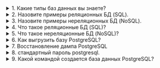 <details>
<summary>
1. Какие типы баз данных вы знаете?
</summary>
Реляционные (SQL)
Нереляционные (NoSQL)
</details>
<details>
<summary>
2. Назовите примеры реляционных БД (SQL).
</summary>
MySQL
Oracle DB
PostgreSQL
MariaDB
</details>
<details>
<summary>
3. Назовите примеры нереляционных БД (NoSQL).
</summary>
Oracle NoSQL Database
Berkeley DB
MemcacheDB
Redis
Riak
Amazon DynamoDB
</details>
<details>
<summary>
4. Что такое реляционные БД (SQL)?
</summary>
Реляционная база данных – это набор данных с предопределенными связями между ними. Эти данные организованны в виде набора таблиц, состоящих из столбцов и строк. В таблицах хранится информация об объектах, представленных в базе данных.
</details>
<details>
<summary>
5. Что такое нереляционные БД (NoSQL)?
</summary>
Нереляционные БД - отходят от стандартного табличного вида. Как правило встречаются:
БД на основе пар ключ‑значение
Документ
Графовые БД
БД в памяти
Поисковые БД
</details>
<details>
<summary>
6. Как выгрузить базу PostgreSQL?
</summary>
pg_dump имя_базы > выходной_файл
</details>
<details>
<summary>
7. Восстановление дампа PostgreSQL
</summary>
Текстовые файлы, созданные pg_dump предназначаются для последующего чтения программой psql. Общий вид команды для восстановления дампа:

```psql имя_базы < входной_файл```

где входной_файл - это файл, содержащий вывод команды pg_dump. База данных, заданная параметром имя_базы, не будет создана данной командой, так что вы должны создать её сами из базы template0 перед запуском psql (например, с помощью команды createdb -T template0 имя_базы). Программа psql принимает параметры, указывающие сервер, к которому осуществляется подключение, и имя пользователя, подобно pg_dump
</details>
<details>
<summary>
8. стандартный пароль postgresql.
</summary>
Если вы произвели обновление с версии 5.2.1, паролем базы данных Postgres по умолчанию будет postgres.
</details>
<details>
<summary>
9. Какой командой создается база данных PostgreSQL?
</summary>
Для создания базы данных сервер PostgreSQL должен быть развёрнут и запущен. База данных создаётся SQL-командой CREATE DATABASE:
</details>
